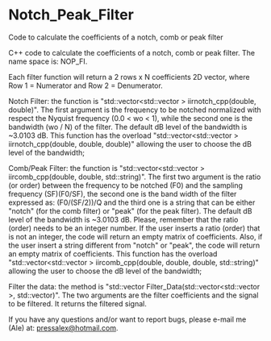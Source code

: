 # Notch_Peak_Filter
Code to calculate the coefficients of a notch, comb or peak filter 

C++ code to calculate the coefficients of a notch, comb or peak filter. The name space is: NOP_FI.

Each filter function will return a 2 rows x N coefficients 2D vector, where Row 1 = Numerator and Row 2 = Denumerator. 

Notch Filter: the function is "std::vector<std::vector > iirnotch_cpp(double, double)". The first argument is the frequency to be notched normalized with respect the Nyquist frequency (0.0 < wo < 1), while the second one is the bandwidth (wo / N) of the filter. The default dB level of the bandwidth is ~3.0103 dB. This function has the overload "std::vector<std::vector > iirnotch_cpp(double, double, double)" allowing the user to choose the dB level of the bandwidth;

Comb/Peak Filter: the function is "std::vector<std::vector<double> > iircomb_cpp(double, double, std::string)". The first two argument is the ratio (or order) between the frequency to be notched (F0) and the sampling frequency (SF)(F0/SF), the second one is the band width of the filter expressed as: (F0/(SF/2))/Q and the third one is a string that can be either "notch" (for the comb filter) or "peak" (for the peak filter). The default dB level of the bandwidth is ~3.0103 dB. Please, remember that the ratio (order) needs to be an integer number. If the user inserts a ratio (order) that is not an integer, the code will return an empty matrix of coefficients. Also, if the user insert a string different from "notch" or "peak", the code will return an empty matrix of coefficients. This function has the overload "std::vector<std::vector<double> > iircomb_cpp(double, double, double, std::string)" allowing the user to choose the dB level of the bandwidth;

Filter the data: the method is "std::vector Filter_Data(std::vector<std::vector >, std::vector)". The two arguments are the filter coefficients and the signal to be filtered. It returns the filtered signal.

If you have any questions and/or want to report bugs, please e-mail me (Ale) at: pressalex@hotmail.com.
